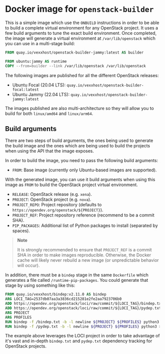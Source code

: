 # Docker image for `openstack-builder`

This is a simple image which use the `ONBUILD` instructions in order to be able
to build a complete virtual environment for any OpenStack project.  It uses a
few build arguments to tune the exact build environment.  Once completed, the
image will generate a virtual environment at `/var/lib/openstack` which you
can use in a multi-stage build:

```Dockerfile
FROM quay.io/vexxhost/openstack-builder-jammy:latest AS builder

FROM ubuntu:jammy AS runtime
COPY --from=builder --link /var/lib/openstack /var/lib/openstack
```

The following images are published for all the different OpenStack releases:

- Ubuntu Focal (20.04 LTS): `quay.io/vexxhost/openstack-builder-focal:latest`
- Ubuntu Jammy (22.04 LTS): `quay.io/vexxhost/openstack-builder-jammy:latest`

The images published are also multi-architecture so they will allow you to build
for both `linux/amd64` and `linux/arm64`.

## Build arguments

There are two steps of build arguments, the ones being used to generate the
build image and the ones which are being used to build the projects when using
the API that the image exposes.

In order to build the image, you need to pass the following build arguments:

- `FROM`: Base image (currently only Ubuntu-based images are supported).

With the generated image, you can use it build arguments when using this image
as `FROM` to build the OpenStack project virtual environment.

- `RELEASE`: OpenStack release (e.g. `xena`).
- `PROJECT`: OpenStack project (e.g. `nova`).
- `PROJECT_REPO`: Project repository (defaults to `https://opendev.org/openstack/${PROJECT}`).
- `PROJECT_REF`: Project repository reference (recommend to be a commit SHA).
- `PIP_PACKAGES`: Additional list of Python packages to install (separated by spaces).

> **Note**
>
> It is strongly recommended to ensure that `PROJECT_REF` is a commit SHA in
> order to make images reproducible.  Otherwise, the Docker cache will likely
> never rebuild a new image (or unpredictable behavior will occur).

In addition, there must be a `bindep` stage in the same `Dockerfile` which
generates a file called `/runtime-pip-packages`.  You could generate that stage
by using something like this:

```Dockerfile
FROM quay.io/vexxhost/bindep:v2.11.0 AS bindep
ARG LOCI_TAG=2537db07aa3a3836cd215281e2fe2aa7923706b0
ADD https://opendev.org/openstack/loci/raw/commit/${LOCI_TAG}/bindep.txt /bindep.txt
ADD https://opendev.org/openstack/loci/raw/commit/${LOCI_TAG}/pydep.txt /pydep.txt
ARG PROJECT
ARG PROFILES
RUN bindep -f /bindep.txt -b -l newline ${PROJECT} ${PROFILES} python3 > /runtime-dist-packages
RUN bindep -f /pydep.txt -b -l newline ${PROJECT} ${PROFILES} python3 > /runtime-pip-packages
```

The example above leverages the LOCI project in order to take advantage of it's
vast and in-depth `bindep.txt` and `pydep.txt` dependency tracking for OpenStack
projects.
